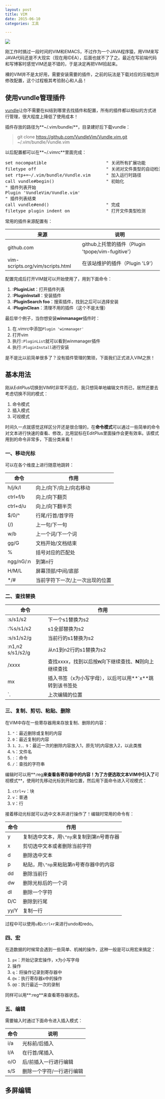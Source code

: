 ```yaml
---
layout: post
title: VIM
date: 2015-06-10
categories: 工具

---
```


![](http://7xiz10.com1.z0.glb.clouddn.com/VIM-LOGO.jpg)

刚工作时搞过一段时间的VIM和EMACS，不过作为一个JAVA程序猿，用VIM来写JAVA代码还是不大现实（现在用IDEA），后面也就不了了之。最近在写前端代码和写博客时感觉VIM还是不错的，于是决定再把VIM拾起来。

裸的VIM并不是太好用，需要安装需要的插件，之前的玩法是下载对应的压缩包并修改配置，这个过程极其考验耐心和人品！

## 使用vundle管理插件

[vundle](https://github.com/VundleVim/Vundle.vim)让你不需要在纠结到哪里去找插件和配置，所有的插件都以相似的方式进行管理，很大程度上降低了使用成本！

插件存放的路径为**~/.vim/bundle/**，目录建好后下载vundle：

> git clone https://github.com/VundleVim/Vundle.vim.git ~/.vim/bundle/Vundle.vim

以后配置都可以在**~/.vimrc**里面完成：

<pre class="prettyprint">
set nocompatible                       " 关闭所有扩展功能
filetype off                           " 关闭对文件类型的自动检测
set rtp+=~/.vim/bundle/Vundle.vim      " 加入运行时路径
call vundle#begin()                    " 初始化
" 插件列表开始
Plugin 'VundleVim/Vundle.vim'          
" 插件列表结束
call vundle#end()                      " 完成
filetype plugin indent on              " 打开文件类型检测
</pre>

常用的插件来源配置有：

来源|说明
-|-
github.com|github上托管的插件（Plugin 'tpope/vim-fugitive'）
vim-scripts.org/vim/scripts.html|在该站维护的插件（Plugin 'L9'）

配置完成后打开VIM就可以开始使用了，用到下面命令：

1. **:PluginList**：打开插件列表
2. **:PluginInstall**：安装插件
3. **:PluginSearch foo**：搜索插件，找到之后可以选择安装
4. **:PluginClean**：清理不用的插件（这个不是太懂）

最后举个例子，当你想安装**winmanager**插件时：

1. 在.vimrc中添加`Plugin 'winmanager'`
2. 打开vim
3. 执行`:PluginList`就可以看到winmanager插件
4. 执行`:PluginInstall`进行安装

是不是比以前简单很多了？没有插件管理的繁琐，下面我们正式进入VIM之旅！

## 基本用法

刚从EditPlus切换到VIM时非常不适应，我只想简单地编辑文件而已，居然还要去考虑切换不同的模式：

1. 命令模式
2. 插入模式
3. 可视模式

时间久一点就感觉这样区分开还是很合理的，在**命令模式**可以通过一些简单的命令对文本进行快速的查看、修改，比用鼠标在EditPlus里面操作会更有效率。该模式用到的命令非常多，下面分类来看！

### 一、移动光标

可以在各个维度上进行随意地跳转：

命令|作用
-|-
h/j/k/l|向上/向下/向上/向右移动
ctrl+f/b|向上/向下翻页
ctrl+d/u|向上/向下翻半页
$/0/^|行尾/行首/首字符
\(/\)|上一句/下一句
w/b|上一个词/下一个词
gg/G|文档开始/文档结束
%|括号对应的匹配处
ngg/nG/:n|到第n行
H/M/L|屏幕顶部/中间/底部
*/#|当前字符下一次/上一次出现的位置

### 二、查找替换

命令|作用
-|-
:s/s1/s2|下一个s1替换为s2
:%s/s1/s2|s1全部替换为s2
:s/s1/s2/g|当前行的s1替换为s2
:n1,n2 s/s1/s2/g|从n1到n2行的s1替换为s2
/xxxx|查找xxxx，找到以后按**n**向下继续查找、**N**则向上继续查找
mx|插入书签（x为小写字母），以后可以用**`x**跳转到该书签处
`.|上次编辑的位置

### 三、复制、剪切、粘贴、删除

在VIM中存在一些寄存器用来存放复制、删除的内容：

1. `"`：最近删除或复制的内容
2. `0`：最近复制的内容
3. `1、2、、9`：最近一次的删除内容放入1，原先1的内容放入2，以此类推
4. `%`：文件名
5. `:`：命令
6. `/`：查找的字符串

编辑时可以用**:reg**来查看各寄存器中的内容！为了方便选取文本VIM中引入了**可视模式**，使用时先移动光标到开始位置，然后用下面命令进入可视模式：

1. `ctrl+v`：块
2. `v`：普通
3. `V`：行

接着移动光标就可以选中文本并进行操作了！编辑时常用的命令有：

命令|作用
-|-
y|复制选中文本，用`\"ny`来复制到第n号寄存器
x|剪切选中文本或者删除当前字符
d|删除选中文本
p|粘贴，用`\"np`来粘贴第n号寄存器中的内容
dd|删除当前行
dw|删除光标后的一个词
dl|删除一个字符
D/C|删除到行尾
yy/Y|复制一行


过程中可以使用`u`和`ctrl+r`来进行undo和redo。

### 四、宏

在造数据的时候常会遇到一些简单、机械的操作，这种一般是可以用宏来搞定：

1. `px`：开始记录宏操作，x为小写字母
2. 操作
3. `q`：将操作记录到寄存器中
4. `@x`：执行寄存器x中的操作
5. `@@`：执行最近一次的录制

同样可以用**:reg**来查看寄存器状态。

### 五、编辑

需要输入时通过下面命令进入插入模式：

命令|说明
-|-
i/a|光标前/后插入
I/A|在行首/尾插入
o/O|后/前插入一行进行编辑
s/S|删除一个字符/一行进行编辑

## 多屏编辑






















